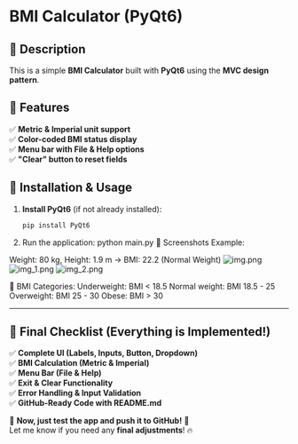 # BMI Calculator (PyQt6)

## 📌 Description
This is a simple **BMI Calculator** built with **PyQt6** using the **MVC design pattern**.

## 📌 Features
✅ **Metric & Imperial unit support**  
✅ **Color-coded BMI status display**  
✅ **Menu bar with File & Help options**  
✅ **"Clear" button to reset fields**  

## 📌 Installation & Usage
1. **Install PyQt6** (if not already installed):
   ```bash
   pip install PyQt6
2. Run the application: python main.py
📌 Screenshots
Example:

Weight: 80 kg, Height: 1.9 m → BMI: 22.2 (Normal Weight)
![img.png](img.png)
![img_1.png](img_1.png)
![img_2.png](img_2.png)

📌 BMI Categories:
Underweight: BMI < 18.5
Normal weight: BMI 18.5 - 25
Overweight: BMI 25 - 30
Obese: BMI > 30

---

## **🎯 Final Checklist (Everything is Implemented!)**
✅ **Complete UI (Labels, Inputs, Button, Dropdown)**  
✅ **BMI Calculation (Metric & Imperial)**  
✅ **Menu Bar (File & Help)**  
✅ **Exit & Clear Functionality**  
✅ **Error Handling & Input Validation**  
✅ **GitHub-Ready Code with README.md**  

🚀 **Now, just test the app and push it to GitHub!** 🚀  
Let me know if you need any **final adjustments**! 🔥
